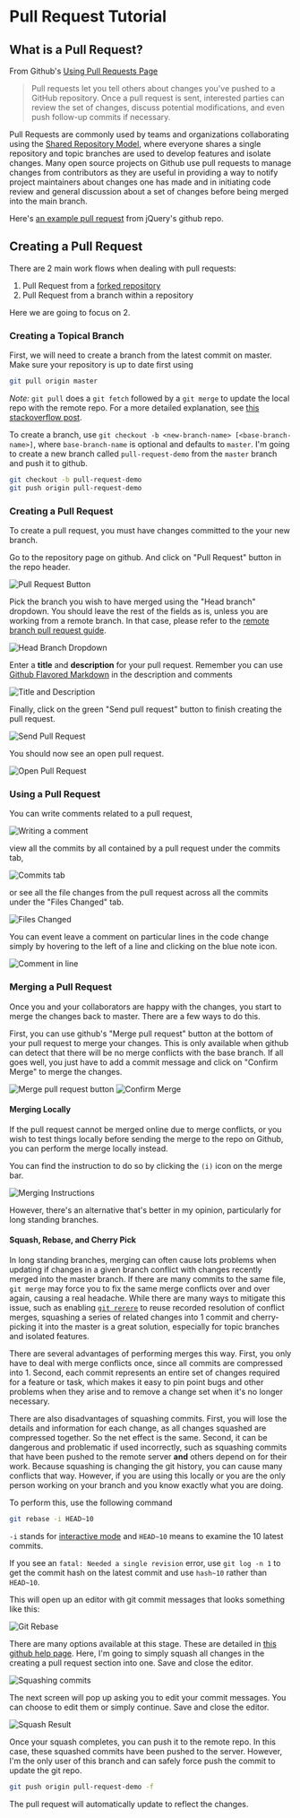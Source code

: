 # Pull Request Tutorial

## What is a Pull Request?
From Github's [Using Pull Requests Page](https://help.github.com/articles/using-pull-requests)
> Pull requests let you tell others about changes you've pushed to a GitHub repository. Once a pull request is sent, interested parties can review the set of changes, discuss potential modifications, and even push follow-up commits if necessary.

Pull Requests are commonly used by teams and organizations collaborating using the [Shared Repository Model](https://help.github.com/articles/using-pull-requests#article-platform-nav), where everyone shares a single repository and topic branches are used to develop features and isolate changes. Many open source projects on Github use pull requests to manage changes from contributors as they are useful in providing a way to notify project maintainers about changes one has made and in initiating code review and general discussion about a set of changes before being merged into the main branch.

Here's [an example pull request](https://github.com/jquery/jquery/pull/1051) from jQuery's github repo.

## Creating a Pull Request

There are 2 main work flows when dealing with pull requests:

1. Pull Request from a [forked repository](https://help.github.com/articles/fork-a-repo)
2. Pull Request from a branch within a repository

Here we are going to focus on 2.

### Creating a Topical Branch

First, we will need to create a branch from the latest commit on master. Make sure your repository is up to date first using

```bash
git pull origin master
```

*Note:* `git pull` does a `git fetch` followed by a `git merge` to update the local repo with the remote repo. For a more detailed explanation, see [this stackoverflow post](http://stackoverflow.com/questions/292357/whats-the-difference-between-git-pull-and-git-fetch).

To create a branch, use `git checkout -b <new-branch-name> [<base-branch-name>]`, where `base-branch-name` is optional and defaults to `master`. I'm going to create a new branch called `pull-request-demo` from the `master` branch and push it to github.

```bash
git checkout -b pull-request-demo
git push origin pull-request-demo
```

### Creating a Pull Request

To create a pull request, you must have changes committed to the your new branch.

Go to the repository page on github. And click on "Pull Request" button in the repo header.

![Pull Request Button](https://f.cloud.github.com/assets/676185/316845/2ea7d418-9848-11e2-90af-5b8f31497a51.png)

Pick the branch you wish to have merged using the "Head branch" dropdown. You should leave the rest of the fields as is, unless you are working from a remote branch. In that case, please refer to the [remote branch pull request guide]().

![Head Branch Dropdown](https://f.cloud.github.com/assets/676185/316857/0d51b008-9849-11e2-909a-36e6f12436b4.png)

Enter a **title** and **description** for your pull request. Remember you can use [Github Flavored Markdown](https://help.github.com/articles/github-flavored-markdown) in the description and comments

![Title and Description](https://f.cloud.github.com/assets/676185/316873/0c0e4cc8-984a-11e2-89f5-703c31217e17.png)

Finally, click on the green "Send pull request" button to finish creating the pull request.

![Send Pull Request](https://f.cloud.github.com/assets/676185/316876/30d6d0ca-984a-11e2-9c5e-420223c35ed9.png)

You should now see an open pull request.

![Open Pull Request](https://f.cloud.github.com/assets/676185/316899/6a62a7c8-984b-11e2-92ee-182ef257b574.png)

### Using a Pull Request

You can write comments related to a pull request,

![Writing a comment](https://f.cloud.github.com/assets/676185/316903/d9729df8-984b-11e2-9bf6-8fe064957723.png)

view all the commits by all contained by a pull request under the commits tab,

![Commits tab](https://f.cloud.github.com/assets/676185/316908/563073ba-984c-11e2-8bd6-450939fbd7b3.png)

or see all the file changes from the pull request across all the commits under the "Files Changed" tab.

![Files Changed](https://f.cloud.github.com/assets/676185/316911/9e4cbe42-984c-11e2-9636-dd50cb98db44.png)

You can event leave a comment on particular lines in the code change simply by hovering to the left of a line and clicking on the blue note icon.

![Comment in line](https://f.cloud.github.com/assets/676185/316916/015be558-984d-11e2-9c4c-2ddc793fac3c.png)

### Merging a Pull Request

Once you and your collaborators are happy with the changes, you start to merge the changes back to master. There are a few ways to do this.

First, you can use github's "Merge pull request" button at the bottom of your pull request to merge your changes. This is only available when github can detect that there will be no merge conflicts with the base branch. If all goes well, you just have to add a commit message and click on "Confirm Merge" to merge the changes.

![Merge pull request button](https://f.cloud.github.com/assets/676185/316946/e8c42c4c-984e-11e2-8a09-5a977652028a.png)
![Confirm Merge](https://f.cloud.github.com/assets/676185/316947/ea15ebee-984e-11e2-8c08-e76a54c89755.png)

#### Merging Locally

If the pull request cannot be merged online due to merge conflicts, or you wish to test things locally before sending the merge to the repo on Github, you can perform the merge locally instead.

You can find the instruction to do so by clicking the `(i)` icon on the merge bar.

![Merging Instructions](https://f.cloud.github.com/assets/676185/316954/b34855f6-984f-11e2-9713-6c8288617a78.png)

However, there's an alternative that's better in my opinion, particularly for long standing branches.

#### Squash, Rebase, and Cherry Pick

In long standing branches, merging can often cause lots problems when updating if changes in a given branch conflict with changes recently merged into the master branch. If there are many commits to the same file, `git merge` may force you to fix the same merge conflicts over and over again, causing a real headache. While there are many ways to mitigate this issue, such as enabling [`git rerere`](https://www.kernel.org/pub/software/scm/git/docs/git-rerere.html) to reuse recorded resolution of conflict merges, squashing a series of related changes into 1 commit and cherry-picking it into the master is a great solution, especially for topic branches and isolated features.

There are several advantages of performing merges this way. First, you only have to deal with merge conflicts once, since all commits are compressed into 1. Second, each commit represents an entire set of changes required for a feature or task, which makes it easy to pin point bugs and other problems when they arise and to remove a change set when it's no longer necessary.

There are also disadvantages of squashing commits. First, you will lose the details and information for each change, as all changes squashed are compressed together. So the net effect is the same. Second, it can be dangerous and problematic if used incorrectly, such as squashing commits that have been pushed to the remote server **and** others depend on for their work. Because squashing is changing the git history, you can cause many conflicts that way. However, if you are using this locally or you are the only person working on your branch and you know exactly what you are doing.

To perform this, use the following command

```bash
git rebase -i HEAD~10
```

`-i` stands for [interactive mode](http://git-scm.com/book/en/Git-Tools-Rewriting-History#Changing-Multiple-Commit-Messages) and `HEAD~10` means to examine the 10 latest commits.

If you see an `fatal: Needed a single revision` error, use `git log -n 1` to get the commit hash on the latest commit and use `hash~10` rather than `HEAD~10`.

This will open up an editor with git commit messages that looks something like this:

![Git Rebase](https://f.cloud.github.com/assets/676185/317063/5c389616-9856-11e2-935d-05787506c47b.png)

There are many options available at this stage. These are detailed in [this github help page](https://help.github.com/articles/interactive-rebase). Here, I'm going to simply squash all changes in the creating a pull request section into one. Save and close the editor.

![Squashing commits](https://f.cloud.github.com/assets/676185/317078/6857be58-9857-11e2-8dae-5fe4b45c2a5d.png)

The next screen will pop up asking you to edit your commit messages. You can choose to edit them or simply continue. Save and close the editor.

![Squash Result](https://f.cloud.github.com/assets/676185/317086/cb3933f8-9857-11e2-9909-44cdd256bc11.png)

Once your squash completes, you can push it to the remote repo. In this case, these squashed commits have been pushed to the server. However, I'm the only user of this branch and can safely force push the commit to update the git repo.


```bash
git push origin pull-request-demo -f
```

The pull request will automatically update to reflect the changes.

